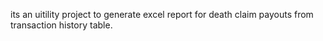  its an uitility project to generate excel report for death claim payouts from transaction history table.
